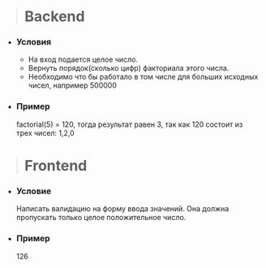 > # Backend
* ### Условия
  - На вход подается целое число. 
  - Вернуть порядок(сколько цифр) факториала этого числа.
  - Необходимо что бы работало в том числе для больших исходных чисел, например 500000
* ### Пример
  factorial(5) = 120, тогда результат равен 3, так как 120 состоит из трех чисел: 1,2,0

> # Frontend
* ### Условие
  Написать валидацию на форму ввода значений. Она должна пропускать только целое положительное число.
* ### Пример
  126